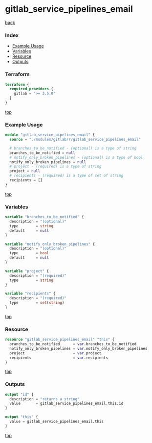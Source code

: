 # gitlab_service_pipelines_email

[back](../gitlab.md)

### Index

- [Example Usage](#example-usage)
- [Variables](#variables)
- [Resource](#resource)
- [Outputs](#outputs)

### Terraform

```terraform
terraform {
  required_providers {
    gitlab = ">= 3.5.0"
  }
}
```

[top](#index)

### Example Usage

```terraform
module "gitlab_service_pipelines_email" {
  source = "./modules/gitlab/r/gitlab_service_pipelines_email"

  # branches_to_be_notified - (optional) is a type of string
  branches_to_be_notified = null
  # notify_only_broken_pipelines - (optional) is a type of bool
  notify_only_broken_pipelines = null
  # project - (required) is a type of string
  project = null
  # recipients - (required) is a type of set of string
  recipients = []
}
```

[top](#index)

### Variables

```terraform
variable "branches_to_be_notified" {
  description = "(optional)"
  type        = string
  default     = null
}

variable "notify_only_broken_pipelines" {
  description = "(optional)"
  type        = bool
  default     = null
}

variable "project" {
  description = "(required)"
  type        = string
}

variable "recipients" {
  description = "(required)"
  type        = set(string)
}
```

[top](#index)

### Resource

```terraform
resource "gitlab_service_pipelines_email" "this" {
  branches_to_be_notified      = var.branches_to_be_notified
  notify_only_broken_pipelines = var.notify_only_broken_pipelines
  project                      = var.project
  recipients                   = var.recipients
}
```

[top](#index)

### Outputs

```terraform
output "id" {
  description = "returns a string"
  value       = gitlab_service_pipelines_email.this.id
}

output "this" {
  value = gitlab_service_pipelines_email.this
}
```

[top](#index)